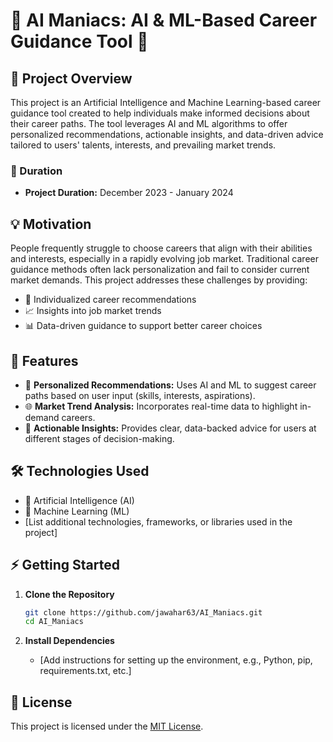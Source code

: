 # 🤖 AI Maniacs: AI & ML-Based Career Guidance Tool 🎯

## 📝 Project Overview

This project is an Artificial Intelligence and Machine Learning-based career guidance tool created to help individuals make informed decisions about their career paths. The tool leverages AI and ML algorithms to offer personalized recommendations, actionable insights, and data-driven advice tailored to users' talents, interests, and prevailing market trends.

### 📅 Duration

- **Project Duration:** December 2023 - January 2024

## 💡 Motivation

People frequently struggle to choose careers that align with their abilities and interests, especially in a rapidly evolving job market. Traditional career guidance methods often lack personalization and fail to consider current market demands. This project addresses these challenges by providing:

- 👤 Individualized career recommendations
- 📈 Insights into job market trends
- 📊 Data-driven guidance to support better career choices

## 🚀 Features

- 🧠 **Personalized Recommendations:** Uses AI and ML to suggest career paths based on user input (skills, interests, aspirations).
- 🌐 **Market Trend Analysis:** Incorporates real-time data to highlight in-demand careers.
- 💬 **Actionable Insights:** Provides clear, data-backed advice for users at different stages of decision-making.

## 🛠️ Technologies Used

- 🤖 Artificial Intelligence (AI)
- 🧮 Machine Learning (ML)
- [List additional technologies, frameworks, or libraries used in the project]

## ⚡ Getting Started

1. **Clone the Repository**
   ```bash
   git clone https://github.com/jawahar63/AI_Maniacs.git
   cd AI_Maniacs
   ```

2. **Install Dependencies**
   - [Add instructions for setting up the environment, e.g., Python, pip, requirements.txt, etc.]

## 📄 License

This project is licensed under the [MIT License](LICENSE).
